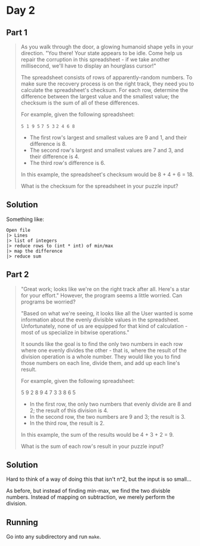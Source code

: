 # Day 2

## Part 1

> As you walk through the door, a glowing humanoid shape yells in your direction.
> "You there! Your state appears to be idle. Come help us repair the corruption
> in this spreadsheet - if we take another millisecond, we'll have to display an
> hourglass cursor!"
> 
> The spreadsheet consists of rows of apparently-random numbers. To make sure the
> recovery process is on the right track, they need you to calculate the
> spreadsheet's checksum. For each row, determine the difference between the
> largest value and the smallest value; the checksum is the sum of all of these
> differences.
> 
> For example, given the following spreadsheet:
> 
> `5 1 9 5`
> `7 5 3`
> `2 4 6 8`
> 
> - The first row's largest and smallest values are 9 and 1, and their
> difference is 8.
> - The second row's largest and smallest values are 7 and 3, and
> their difference is 4.
> - The third row's difference is 6.
> 
> In this example, the spreadsheet's checksum would be 8 + 4 + 6 = 18.
> 
> What is the checksum for the spreadsheet in your puzzle input?

## Solution

Something like:

```
Open file
|> Lines
|> list of integers
|> reduce rows to (int * int) of min/max
|> map the difference
|> reduce sum
```

## Part 2

> "Great work; looks like we're on the right track after all. Here's a star for
> your effort." However, the program seems a little worried. Can programs be
> worried?
> 
> "Based on what we're seeing, it looks like all the User wanted is some
> information about the evenly divisible values in the spreadsheet.
> Unfortunately, none of us are equipped for that kind of calculation - most of
> us specialize in bitwise operations."
> 
> It sounds like the goal is to find the only two numbers in each row where one
> evenly divides the other - that is, where the result of the division operation
> is a whole number. They would like you to find those numbers on each line,
> divide them, and add up each line's result.
> 
> For example, given the following spreadsheet:
> 
> 5 9 2 8
> 9 4 7 3
> 3 8 6 5
> 
> - In the first row, the only two numbers that evenly divide are 8 and 2;
>   the result of this division is 4.
> - In the second row, the two numbers are 9 and 3; the result is 3.
> - In the third row, the result is 2.
> 
> In this example, the sum of the results would be 4 + 3 + 2 = 9.
> 
> What is the sum of each row's result in your puzzle input?

## Solution

Hard to think of a way of doing this that isn't n^2, but the input is so small…

As before, but instead of finding min-max, we find the two divisble numbers.
Instead of mapping on subtraction, we merely perform the division.

## Running

Go into any subdirectory and run `make`.
